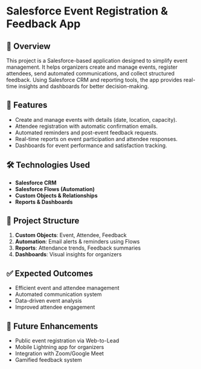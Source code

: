 # Salesforce Event Registration & Feedback App  

## 📌 Overview  
This project is a Salesforce-based application designed to simplify event management. It helps organizers create and manage events, register attendees, send automated communications, and collect structured feedback. Using Salesforce CRM and reporting tools, the app provides real-time insights and dashboards for better decision-making.  

## 🚀 Features  
- Create and manage events with details (date, location, capacity).  
- Attendee registration with automatic confirmation emails.  
- Automated reminders and post-event feedback requests.  
- Real-time reports on event participation and attendee responses.  
- Dashboards for event performance and satisfaction tracking.  

## 🛠️ Technologies Used  
- **Salesforce CRM**  
- **Salesforce Flows (Automation)**  
- **Custom Objects & Relationships**  
- **Reports & Dashboards**  

## 📂 Project Structure  
1. **Custom Objects**: Event, Attendee, Feedback  
2. **Automation**: Email alerts & reminders using Flows  
3. **Reports**: Attendance trends, Feedback summaries  
4. **Dashboards**: Visual insights for organizers  

## ✅ Expected Outcomes  
- Efficient event and attendee management  
- Automated communication system  
- Data-driven event analysis  
- Improved attendee engagement  

## 🔮 Future Enhancements  
- Public event registration via Web-to-Lead  
- Mobile Lightning app for organizers  
- Integration with Zoom/Google Meet  
- Gamified feedback system  
